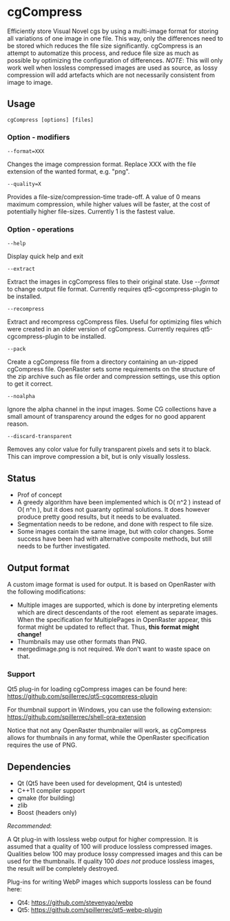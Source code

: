 cgCompress
==========

Efficiently store Visual Novel cgs by using a multi-image format for storing all variations of one image in one file. This way, only the differences need to be stored which reduces the file size significantly.
cgCompress is an attempt to automatize this process, and reduce file size as much as possible by optimizing the configuration of differences.
*NOTE*: This will only work well when lossless compressed images are used as source, as lossy compression will add artefacts which are not necessarily consistent from image to image.

## Usage

    cgCompress [options] [files]

### Option - modifiers

    --format=XXX
Changes the image compression format. Replace XXX with the file extension of the wanted format, e.g. "png".

    --quality=X
Provides a file-size/compression-time trade-off. A value of 0 means maximum compression, while higher values will be faster, at the cost of potentially higher file-sizes. Currently 1 is the fastest value.

### Option - operations

    --help
Display quick help and exit

    --extract
Extract the images in cgCompress files to their original state. Use *\--format* to change output file format. Currently requires qt5-cgcompress-plugin to be installed.

    --recompress
Extract and recompress cgCompress files. Useful for optimizing files which were created in an older version of cgCompress. Currently requires qt5-cgcompress-plugin to be installed.

    --pack
Create a cgCompress file from a directory containing an un-zipped cgCompress file. OpenRaster sets some requirements on the structure of the zip archive such as file order and compression settings, use this option to get it correct.

    --noalpha
Ignore the alpha channel in the input images. Some CG collections have a small amount of transparency around the edges for no good apparent reason.

    --discard-transparent
Removes any color value for fully transparent pixels and sets it to black. This can improve compression a bit, but is only visually lossless.

## Status

- Prof of concept
- A greedy algorithm have been implemented which is O( n^2 ) instead of O( n^n ), but it does not guaranty optimal solutions. It does however produce pretty good results, but it needs to be evaluated.
- Segmentation needs to be redone, and done with respect to file size.
- Some images contain the same image, but with color changes. Some success have been had with alternative composite methods, but still needs to be further investigated.

## Output format

A custom image format is used for output. It is based on OpenRaster with the following modifications:
- Multiple images are supported, which is done by interpreting <stack> elements which are direct descendants of the root <image> element as separate images. When the specification for MultiplePages in OpenRaster appear, this format might be updated to reflect that. Thus, **this format might change!**
- Thumbnails may use other formats than PNG.
- mergedimage.png is not required. We don't want to waste space on that.

### Support

Qt5 plug-in for loading cgCompress images can be found here: https://github.com/spillerrec/qt5-cgcompress-plugin

For thumbnail support in Windows, you can use the following extension: https://github.com/spillerrec/shell-ora-extension

Notice that not any OpenRaster thumbnailer will work, as cgCompress allows for thumbnails in any format, while the OpenRaster specification requires the use of PNG.

## Dependencies

- Qt (Qt5 have been used for development, Qt4 is untested)
- C++11 compiler support
- qmake (for building)
- zlib
- Boost (headers only)

*Recommended*:

A Qt plug-in with lossless webp output for higher compression. It is assumed that a quality of 100 will produce lossless compressed images. Qualities below 100 may produce lossy compressed images and this can be used for the thumbnails. If quality 100 *does not* produce lossless images, the result *will* be completely destroyed.

Plug-ins for writing WebP images which supports lossless can be found here:
- Qt4: https://github.com/stevenyao/webp
- Qt5: https://github.com/spillerrec/qt5-webp-plugin

